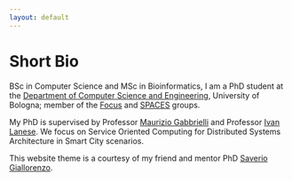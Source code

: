```yaml
---
layout: default
---
```


<div class="col-md-6">
	<div id="particles">        
	</div>
</div>

<div class="col-md-6">
    	<h1>Short Bio</h1>
    	<p class="text-justify">
            BSc in Computer Science and MSc in Bioinformatics, I am a PhD student at the <a href="http://cs.unibo.it" target="_blank">Department of Computer Science and Engineering</a>, University of Bologna; member of the <a target="_blank" href="http://focus.cs.unibo.it/">Focus</a> and <a target="_blank" href="http://www.cs.unibo.it/projects/spaces2017/">SPACES</a> groups.
    	</p>
    	<p class="text-justify">
            My PhD is supervised by Professor <a href="http://www.cs.unibo.it/~gabbri/" target="_blank">Maurizio Gabbrielli</a> and Professor <a href="http://www.cs.unibo.it/~lanese/" target="_blank">Ivan Lanese</a>. We focus on Service Oriented Computing for Distributed Systems Architecture in Smart City scenarios.
        </p>
    	<p class="text-justify">
        	This website theme is a courtesy of my friend and mentor PhD <a href="https://saveriogiallorenzo.com/" target="_blank">Saverio Giallorenzo</a>.
    	</p>
</div>

<!-- scripts Particles -->
<script src="assets/js/particles.min.js"></script>
<script type="text/javascript">
	particlesJS.load('particles', 'assets/js/particles.json', function() {});
</script>
